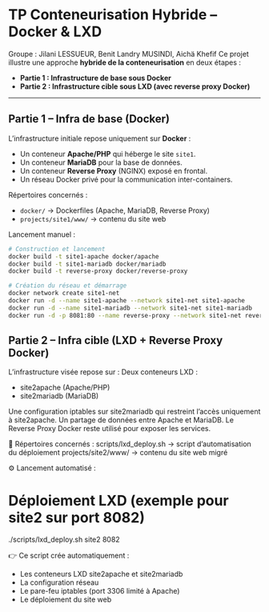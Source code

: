 # TP Conteneurisation Hybride – Docker & LXD
Groupe : Jilani LESSUEUR, Benit Landry MUSINDI, Aichä Khefif
Ce projet illustre une approche **hybride de la conteneurisation** en deux étapes :
- **Partie 1 : Infrastructure de base sous Docker**
- **Partie 2 : Infrastructure cible sous LXD (avec reverse proxy Docker)**

---

## Partie 1 – Infra de base (Docker)

L’infrastructure initiale repose uniquement sur **Docker** :
- Un conteneur **Apache/PHP** qui héberge le site `site1`.
- Un conteneur **MariaDB** pour la base de données.
- Un conteneur **Reverse Proxy** (NGINX) exposé en frontal.
- Un réseau Docker privé pour la communication inter-containers.

 Répertoires concernés :
- `docker/` → Dockerfiles (Apache, MariaDB, Reverse Proxy)
- `projects/site1/www/` → contenu du site web

Lancement manuel :
```bash
# Construction et lancement
docker build -t site1-apache docker/apache
docker build -t site1-mariadb docker/mariadb
docker build -t reverse-proxy docker/reverse-proxy
```
```bash
# Création du réseau et démarrage
docker network create site1-net
docker run -d --name site1-apache --network site1-net site1-apache
docker run -d --name site1-mariadb --network site1-net site1-mariadb
docker run -d -p 8081:80 --name reverse-proxy --network site1-net reverse-proxy
```
##  Partie 2 – Infra cible (LXD + Reverse Proxy Docker)

L’infrastructure visée repose sur :
Deux conteneurs LXD :
- site2apache (Apache/PHP)
- site2mariadb (MariaDB)

Une configuration iptables sur site2mariadb qui restreint l’accès uniquement à site2apache.
Un partage de données entre Apache et MariaDB.
Le Reverse Proxy Docker reste utilisé pour exposer les services.

📂 Répertoires concernés :
scripts/lxd_deploy.sh → script d’automatisation du déploiement
projects/site2/www/ → contenu du site web migré

⚙️ Lancement automatisé :

# Déploiement LXD (exemple pour site2 sur port 8082)
./scripts/lxd_deploy.sh site2 8082

👉 Ce script crée automatiquement :
- Les conteneurs LXD site2apache et site2mariadb
- La configuration réseau
- Le pare-feu iptables (port 3306 limité à Apache)
- Le déploiement du site web
